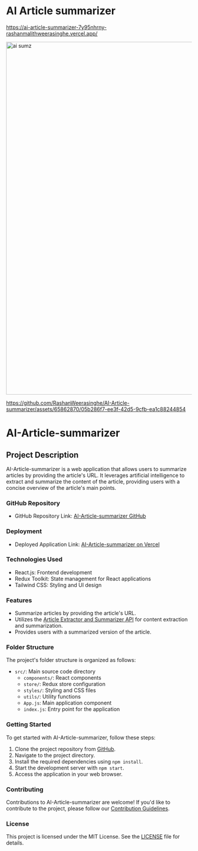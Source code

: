 # AI Article summarizer
https://ai-article-summarizer-7y95nhrny-rashanmalithweerasinghe.vercel.app/



<img width="955" alt="ai sumz" src="https://github.com/RashanWeerasinghe/AI-Article-summarizer/assets/65862870/3970b20a-594c-42de-88ca-1cd6d682e13f">




https://github.com/RashanWeerasinghe/AI-Article-summarizer/assets/65862870/05b286f7-ee3f-42d5-9cfb-ea1c88244854

# AI-Article-summarizer

## Project Description
AI-Article-summarizer is a web application that allows users to summarize articles by providing the article's URL. It leverages artificial intelligence to extract and summarize the content of the article, providing users with a concise overview of the article's main points.

### GitHub Repository
- GitHub Repository Link: [AI-Article-summarizer GitHub](https://github.com/RashanWeerasinghe/AI-Article-summarizer.git)

### Deployment
- Deployed Application Link: [AI-Article-summarizer on Vercel](https://ai-article-summarizer-7y95nhrny-rashanmalithweerasinghe.vercel.app/)

### Technologies Used
- React.js: Frontend development
- Redux Toolkit: State management for React applications
- Tailwind CSS: Styling and UI design

### Features
- Summarize articles by providing the article's URL.
- Utilizes the [Article Extractor and Summarizer API](https://article-extractor-and-summarizer.p.rapidapi.com) for content extraction and summarization.
- Provides users with a summarized version of the article.

### Folder Structure
The project's folder structure is organized as follows:

- `src/`: Main source code directory
  - `components/`: React components
  - `store/`: Redux store configuration
  - `styles/`: Styling and CSS files
  - `utils/`: Utility functions
  - `App.js`: Main application component
  - `index.js`: Entry point for the application

### Getting Started
To get started with AI-Article-summarizer, follow these steps:

1. Clone the project repository from [GitHub](https://github.com/RashanWeerasinghe/AI-Article-summarizer.git).
2. Navigate to the project directory.
3. Install the required dependencies using `npm install`.
4. Start the development server with `npm start`.
5. Access the application in your web browser.

### Contributing
Contributions to AI-Article-summarizer are welcome! If you'd like to contribute to the project, please follow our [Contribution Guidelines](CONTRIBUTING.md).

### License
This project is licensed under the MIT License. See the [LICENSE](LICENSE) file for details.
